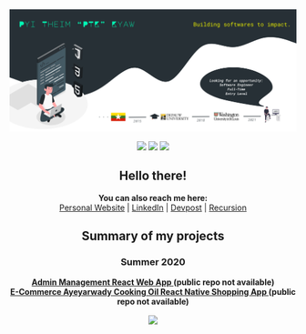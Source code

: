<img src="https://github.com/ptkpyitheim/ptkpyitheim/blob/master/github_readme_cover.png?raw=true">

<p align="center">
  <img src="https://www.animatedimages.org/data/media/35/animated-eye-image-0012.gif" width="30px">
  <img src="https://www.animatedimages.org/data/media/35/animated-eye-image-0012.gif" width="30px">
  <img src="https://www.animatedimages.org/data/media/35/animated-eye-image-0012.gif" width="30px">
</p>

<h2 align="center">             
  Hello there!
</h2>

<p align="center">
   <b>You can also reach me here:</b><br>
  <a href="http://pyitheimkyaw.com/" target="_blank">Personal Website</a>
   | 
  <a href="https://www.linkedin.com/in/ptkpyitheim/" target="_blank">LinkedIn</a>
   | 
  <a href="http://devpost.com/ptkpyitheim" target="_blank">Devpost</a>
   | 
  <a href="http://github.com/ptkpyitheim" target="_blank">Recursion</a>
</p>

<h2 align="center">
  Summary of my projects
</h2>

<h3 align="center">
  Summer 2020
</h3>

<p align="center">
  <b><a href="https://aywd-3be6b.web.app/" target="_blank">Admin Management React Web App </a>(public repo not available)</b></br>
  <b><a href="https://apps.apple.com/us/app/id1529671472" target="_blank">E-Commerce Ayeyarwady Cooking Oil React Native Shopping App </a>(public repo not available)</b></br>

</p>

<p align="center">
   <img align="center" src="https://github-readme-stats.vercel.app/api/top-langs/?username=ptkpyitheim&title_color=00FFB5&bg_color=273036&text_color=ffffff" />
</p>

<!--
**ptkpyitheim/ptkpyitheim** is a ✨ _special_ ✨ repository because its `README.md` (this file) appears on your GitHub profile.

Here are some ideas to get you started:

- 🔭 I’m currently working on ...
- 🌱 I’m currently learning ...
- 👯 I’m looking to collaborate on ...
- 🤔 I’m looking for help with ...
- 💬 Ask me about ...
- 📫 How to reach me: ...
- 😄 Pronouns: ...
- ⚡ Fun fact: ...
-->

